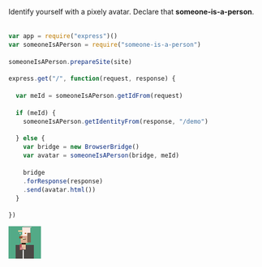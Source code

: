 Identify yourself with a pixely avatar. Declare that **someone-is-a-person**.

```javascript

var app = require("express")()
var someoneIsAPerson = require("someone-is-a-person")

someoneIsAPerson.prepareSite(site)

express.get("/", function(request, response) {

  var meId = someoneIsAPerson.getIdFrom(request)

  if (meId) {
    someoneIsAPerson.getIdentityFrom(response, "/demo")

  } else {
    var bridge = new BrowserBridge()
    var avatar = someoneIsAPerson(bridge, meId)

    bridge
    .forResponse(response)
    .send(avatar.html())
  }

})

```

![Picture of Erik made of 11 DIVs](pixel-portrait.gif)
